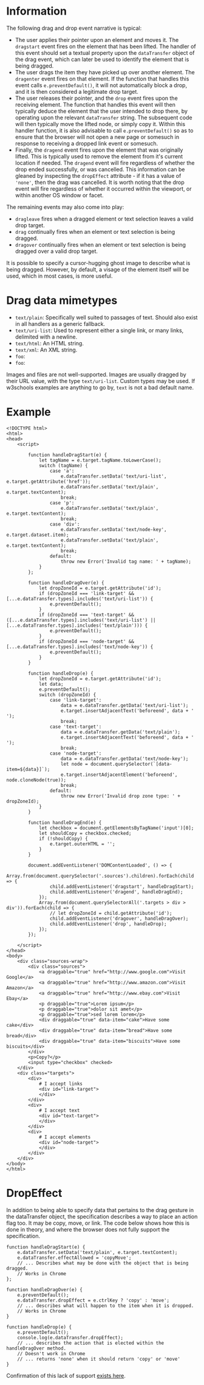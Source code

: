 # Information

The following drag and drop event narrative is typical:

* The user applies their pointer upon an element and moves it. The `dragstart` event fires on the element that has been lifted. The handler of this event should set a textual property upon the `dataTransfer` object of the drag event, which can later be used to identify the element that is being dragged.
* The user drags the item they have picked up over another element. The `dragenter` event fires on that element. If the function that handles this event calls `e.preventDefault()`, it will not automatically block a drop, and it is then considered a legitimate drop target.
* The user releases their pointer, and the `drop` event fires upon the receiving element. The function that handles this event will then typically deduce the element that the user intended to drop there, by operating upon the relevant `dataTransfer` string. The subsequent code will then typically move the lifted node, or simply copy it. Within this handler function, it is also advisable to call `e.preventDefault()` so as to ensure that the browser will not open a new page or somesuch in response to receiving a dropped link event or somesuch.
* Finally, the `dragend` event fires upon the element that was originally lifted. This is typically used to remove the element from it's current location if needed. The `dragend` event will fire regardless of whether the drop ended successfully, or was cancelled. This information can be gleaned by inspecting the `dropEffect` attribute - if it has a value of `'none'`, then the drag was cancelled. It is worth noting that the drop event will fire regardless of whether it occurred within the viewport, or within another OS window or facet.

The remaining events may also come into play:
* `dragleave` fires when a dragged element or text selection leaves a valid drop target.
* `drag` continually fires when an element or text selection is being dragged.
* `dragover` continually fires when an element or text selection is being dragged over a valid drop target.

It is possible to specify a cursor-hugging ghost image to describe what is being dragged. However, by default, a visage of the element itself will be used, which in most cases, is more useful.

# Drag data mimetypes

* `text/plain`: Specifically well suited to passages of text. Should also exist in all handlers as a generic fallback.
* `text/uri-list`: Used to represent either a single link, or many links, delimited with a newline.
* `text/html`: An HTML string.
* `text/xml`: An XML string.
* `foo`: 
* `foo`: 

Images and files are not well-supported. Images are usually dragged by their URL value, with the type `text/uri-list`.
Custom types may be used. If w3schools examples are anything to go by, `text` is not a bad default name.
	
# Example

```
<!DOCTYPE html>
<html>
<head>
	<script>
	
		function handleDragStart(e) {
			let tagName = e.target.tagName.toLowerCase();
			switch (tagName) {
				case 'a':
					e.dataTransfer.setData('text/uri-list', e.target.getAttribute('href'));
					e.dataTransfer.setData('text/plain', e.target.textContent);
					break;
				case 'p':
					e.dataTransfer.setData('text/plain', e.target.textContent);
					break;
				case 'div':
					e.dataTransfer.setData('text/node-key', e.target.dataset.item);
					e.dataTransfer.setData('text/plain', e.target.textContent);
					break;
				default:
					throw new Error('Invalid tag name: ' + tagName);
			}
		};
		
		function handleDragOver(e) {
			let dropZoneId = e.target.getAttribute('id');
			if (dropZoneId === 'link-target' && [...e.dataTransfer.types].includes('text/uri-list')) {
				e.preventDefault();
			}
			if (dropZoneId === 'text-target' && ([...e.dataTransfer.types].includes('text/uri-list') || [...e.dataTransfer.types].includes('text/plain'))) {
				e.preventDefault();
			}
			if (dropZoneId === 'node-target' && [...e.dataTransfer.types].includes('text/node-key')) {
				e.preventDefault();
			}
		}
		
		function handleDrop(e) {
			let dropZoneId = e.target.getAttribute('id');
			let data;
			e.preventDefault();
			switch (dropZoneId) {
				case 'link-target':
					data = e.dataTransfer.getData('text/uri-list');
					e.target.insertAdjacentText('beforeend', data + ' ');
					break;
				case 'text-target':
					data = e.dataTransfer.getData('text/plain');
					e.target.insertAdjacentText('beforeend', data + ' ');
					break;
				case 'node-target':
					data = e.dataTransfer.getData('text/node-key');
					let node = document.querySelector(`[data-item=${data}]`);
					e.target.insertAdjacentElement('beforeend', node.cloneNode(true));
					break;
				default:
					throw new Error('Invalid drop zone type: ' + dropZoneId);
			}
		}
		
		function handleDragEnd(e) {
			let checkbox = document.getElementsByTagName('input')[0];
			let shouldCopy = checkbox.checked;
			if (!shouldCopy) {
				e.target.outerHTML = '';
			}
		}
	
		document.addEventListener('DOMContentLoaded', () => {
			Array.from(document.querySelector('.sources').children).forEach(child => {
				child.addEventListener('dragstart', handleDragStart);
				child.addEventListener('dragend', handleDragEnd);
			});
			Array.from(document.querySelectorAll('.targets > div > div')).forEach(child => {
				// let dropZoneId = child.getAttribute('id');
				child.addEventListener('dragover', handleDragOver);
				child.addEventListener('drop', handleDrop);
			});
		});
		
	</script>
</head>
<body>
	<div class="sources-wrap">
		<div class="sources">
			<a draggable="true" href="http://www.google.com">Visit Google</a>
			<a draggable="true" href="http://www.amazon.com">Visit Amazon</a>
			<a draggable="true" href="http://www.ebay.com">Visit Ebay</a>
			<p draggable="true">Lorem ipsum</p>
			<p draggable="true">dolor sit amet</p>
			<p draggable="true">sed lorem lorem</p>
			<div draggable="true" data-item="cake">Have some cake</div>
			<div draggable="true" data-item="bread">Have some bread</div>
			<div draggable="true" data-item="biscuits">Have some biscuits</div>
		</div>
		<p>Copy?</p>
		<input type="checkbox" checked>
	</div>
	<div class="targets">
		<div>
			# I accept links
			<div id="link-target">
			</div>
		</div>
		<div>
			# I accept text
			<div id="text-target">
			</div>
		</div>
		<div>
			# I accept elements
			<div id="node-target">
			</div>
		</div>
	</div>
</body>
</html>
```

# DropEffect

In addition to being able to specify data that pertains to the drag gesture in the dataTransfer object, the specification describes a way to place an action flag too. It may be copy, move, or link. The code below shows how this is done in theory, and where the browser does not fully support the specification.

```
function handleDragStart(e) {
	e.dataTransfer.setData('text/plain', e.target.textContent);
	e.dataTransfer.effectAllowed = 'copyMove';
	// ... Describes what may be done with the object that is being dragged.
	// Works in Chrome
};

function handleDragOver(e) {
	e.preventDefault();
	e.dataTransfer.dropEffect = e.ctrlKey ? 'copy' : 'move';
	// ... describes what will happen to the item when it is dropped.
	// Works in Chrome
}

function handleDrop(e) {
	e.preventDefault();
	console.log(e.dataTransfer.dropEffect);
	// ... describes the action that is elected within the handleDragOver method.
	// Doesn't work in Chrome
	// ... returns 'none' when it should return 'copy' or 'move'
}
```

Confirmation of this lack of support [exists here](https://stackoverflow.com/questions/20471273/html5-drag-and-drop-effectallowed-and-dropeffect/26082807).
